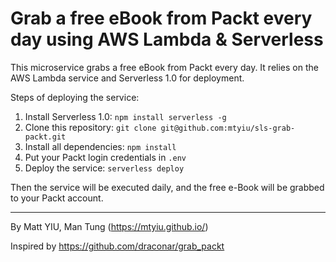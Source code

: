 # Grab a free eBook from Packt every day using AWS Lambda & Serverless

This microservice grabs a free eBook from Packt every day. It relies on the AWS Lambda service and Serverless 1.0 for deployment.

Steps of deploying the service:

1. Install Serverless 1.0: `npm install serverless -g`
2. Clone this repository: `git clone git@github.com:mtyiu/sls-grab-packt.git`
3. Install all dependencies: `npm install`
4. Put your Packt login credentials in `.env`
5. Deploy the service: `serverless deploy`

Then the service will be executed daily, and the free e-Book will be grabbed to your Packt account.

---

By Matt YIU, Man Tung (https://mtyiu.github.io/)

Inspired by https://github.com/draconar/grab_packt
